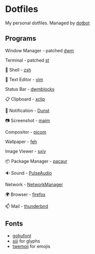 # Dotfiles
My personal dotfiles. Managed by [dotbot](https://git.io/dotbot)
## Programs
Window Manager - patched [dwm](https://github.com/jstnas/dwm)

Terminal - patched [st](https://github.com/jstnas/st)

:shell: Shell - [zsh](http://www.zsh.org/)

:pencil: Text Editor - [vim](https://www.vim.org/)

Status Bar - [dwmblocks](https://github.com/torrinfail/dwmblocks)

:clipboard: Clipboard - [xclip](https://github.com/astrand/xclip)

:bell: Notification - [Dunst](https://dunst-project.org/)

:camera: Screenshot - [maim](https://github.com/naelstrof/maim)

Compositor - [picom](https://github.com/yshui/picom)

Wallpaper - [feh](https://feh.finalrewind.org/)

Image Viewer - [sxiv](https://github.com/muennich/sxiv)

:package: Package Manager - [pacaur](https://github.com/E5ten/pacaur)

:sound: Sound - [PulseAudio](https://www.freedesktop.org/wiki/Software/PulseAudio/)

Network - [NetworkManager](https://wiki.gnome.org/Projects/NetworkManager/)

:earth_africa: Browser - [firefox](https://www.mozilla.org/en-US/firefox/new/)

:mailbox: Mail - [thunderbird](https://www.thunderbird.net/en-US/)
## Fonts
* [gohufont](https://font.gohu.org/)
* [siji](https://github.com/stark/siji) for glyphs
* [twemoji](https://twemoji.twitter.com/) for emojis
